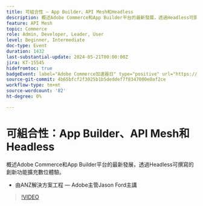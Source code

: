 ```yaml
---
title: 可組合性 — App Builder、API Mesh和Headless
description: 概述Adobe Commerce和App Builder平台的最新發展，透過Headless可撰寫的創新功能擴充數位體驗。 由ANZ解決方案工程 — Adobe主管Jason Ford主講
feature: API Mesh
topic: Commerce
role: Admin, Developer, Leader, User
level: Beginner, Intermediate
doc-type: Event
duration: 1432
last-substantial-update: 2024-05-21T00:00:00Z
jira: KT-15545
hidefromtoc: true
badgeEvent: label="Adobe Commerce加速器日" type="positive" url="https://experienceleague.adobe.com/en/docs/events/apac-commerce-recordings/2024/accelerator-day/overview.html"
source-git-commit: 4b65bfcf2f3025b1b5deddef7f8347000e0af2ce
workflow-type: tm+mt
source-wordcount: '82'
ht-degree: 0%

---
```



# 可組合性：App Builder、API Mesh和Headless

概述Adobe Commerce和App Builder平台的最新發展，透過Headless可撰寫的創新功能擴充數位體驗。

+ 由ANZ解決方案工程 — Adobe主管Jason Ford主講

>[!VIDEO](https://video.tv.adobe.com/v/3429272/?learn=on)
